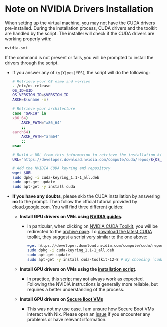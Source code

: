 # Note on NVIDIA Drivers Installation

When setting up the virtual machine, you may not have the CUDA drivers pre-installed. During the installation process, CUDA drivers and the toolkit are handled by the script. The installer will check if the CUDA drivers are working properly with:

```bash
nvidia-smi
```

If the command is not present or fails, you will be prompted to install the drivers through the script.

+ If you answer any of `(y|Y|yes|YES)`, the script will do the following:

    ```bash
    # Retrieve your OS name and version
    . /etc/os-release
    OS_ID=$ID
    OS_VERSION_ID=$VERSION_ID
    ARCH=$(uname -m)

    # Retrieve your architecture
    case "$ARCH" in
    x86_64)
        ARCH_PATH="x86_64"
        ;;
    aarch64)
        ARCH_PATH="arm64"
        ;;
    esac

    # Build a URL from this information to retrieve the installation kit from the NVIDIA archive
    URL="https://developer.download.nvidia.com/compute/cuda/repos/${OS_ID}${OS_VERSION_ID}/${ARCH_PATH}/cuda-keyring_1.1-1_all.deb"
    
    # Add the NVIDIA CUDA keyring and repository
    wget $URL
    sudo dpkg -i cuda-keyring_1.1-1_all.deb
    sudo apt-get update
    sudo apt-get -y install cuda
    ```

+ **If you have any doubts**, please skip the CUDA installation by answering **no** to the prompt.
    Then follow the official tutorial provided by [cloud.google.com](https://cloud.google.com/compute/docs/gpus/install-drivers-gpu).
    You will find three different guides:

  + **Install GPU drivers on VMs using [NVIDIA guides](https://cloud.google.com/compute/docs/gpus/install-drivers-gpu#no-secure-boot).**
    + In particular, when clicking on [NVIDIA CUDA Toolkit](https://developer.nvidia.com/cuda-toolkit-archive), you will be redirected to the [archive page](https://developer.nvidia.com/cuda-toolkit-archive). To [download the latest CUDA toolkit](https://developer.nvidia.com/cuda-downloads), they suggest a script very similar to the one above:

      ```bash
      wget https://developer.download.nvidia.com/compute/cuda/repos/ubuntu2204/x86_64/cuda-keyring_1.1-1_all.deb
      sudo dpkg -i cuda-keyring_1.1-1_all.deb
      sudo apt-get update
      sudo apt-get -y install cuda-toolkit-12-8 # By choosing `cuda` instead of `cuda-toolkit-12-8`, both the toolkit and drivers are installed
      ```

  + **Install GPU drivers on VMs using the [installation script](https://cloud.google.com/compute/docs/gpus/install-drivers-gpu#install-script).**
    + In practice, this script may not always work as expected. Following the NVIDIA instructions is generally more reliable, but requires a better understanding of the process.

  + **Install GPU drivers on [Secure Boot VMs](https://cloud.google.com/compute/docs/gpus/install-drivers-gpu#secure-boot)**
    + This was not my use case. I am unsure how Secure Boot VMs interact with Nix. Please open an [issue](https://github.com/HugoHakem/nix-os.config/issues) if you encounter any problems or have relevant information.
